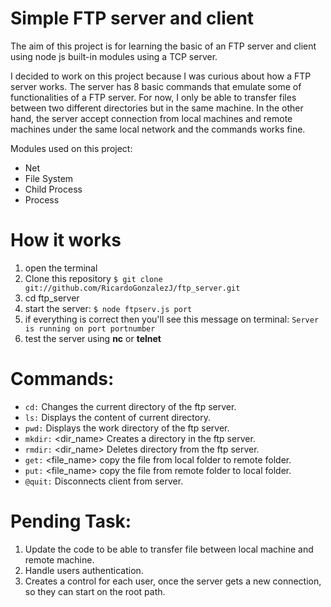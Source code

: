 # Simple FTP server and client

The aim of this project is for learning the basic of an FTP server and client using node js built-in modules using a TCP server. 

I decided to work on this project because I was curious about how a FTP server works. The server has 8 basic commands that emulate some of functionalities of a FTP server. For now, I only be able to transfer files between two different directories but in the same machine. In the other hand, the server accept connection from local machines and remote machines under the same local network and the commands works fine.  

Modules used on this project:
  * Net
  * File System
  * Child Process
  * Process

# How it works
1. open the terminal
1. Clone this repository `$ git clone git://github.com/RicardoGonzalezJ/ftp_server.git`
1. cd ftp_server
1. start the server:
   `$ node ftpserv.js port`
1. if everything is correct then you'll see this message on terminal: `Server is running on port portnumber`
1. test the server using **nc** or **telnet**

# Commands:
* `cd:`    Changes the current directory of the ftp server.
* `ls:`    Displays the content of current directory.
* `pwd:`   Displays the work directory of the ftp server.
* `mkdir:` <dir_name> Creates a directory in the ftp server.
* `rmdir:` <dir_name> Deletes directory from the ftp server.
* `get:`   <file_name> copy the file from local folder to remote folder.
* `put:`   <file_name> copy the file from remote folder to local folder.
* `@quit:` Disconnects client from server. 

# Pending Task:
1. Update the code to be able to transfer file between local machine and remote machine.
1. Handle users authentication.
1. Creates a control for each user, once the server gets a new connection, so they can start on the root path.

